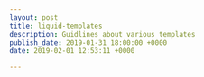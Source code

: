 ```yaml
---
layout: post
title: liquid-templates
description: Guidlines about various templates
publish_date: 2019-01-31 18:00:00 +0000
date: 2019-02-01 12:53:11 +0000

---
```

